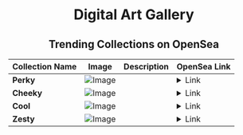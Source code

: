 <div align="center">

# Digital Art Gallery

## Trending Collections on OpenSea

| Collection Name                       | Image                                                                                     | Description                       | OpenSea Link                                                                                          |
|---------------------------------------|-------------------------------------------------------------------------------------------|-----------------------------------|--------------------------------------------------------------------------------------------------------|
| **Perky** | ![Image](https://i.seadn.io/s/raw/files/3ea7df32588523942d0f5ba4405022f2.jpg?w=500&auto=format?w=200&auto=format) |  | <details><summary>Link</summary>[Perky](https://opensea.io/collection/perky-1377)</details> |
| **Cheeky** | ![Image](https://i.seadn.io/s/raw/files/688910e9a8e076d146d9d5ff6f9dc571.jpg?w=500&auto=format?w=200&auto=format) |  | <details><summary>Link</summary>[Cheeky](https://opensea.io/collection/cheeky-963)</details> |
| **Cool** | ![Image](https://i.seadn.io/s/raw/files/37252be76584e0203e8e6d64bf5bebbd.jpg?w=500&auto=format?w=200&auto=format) |  | <details><summary>Link</summary>[Cool](https://opensea.io/collection/cool-1162)</details> |
| **Zesty** | ![Image](https://i.seadn.io/s/raw/files/02816e097711f56162cafcfc2e52687f.jpg?w=500&auto=format?w=200&auto=format) |  | <details><summary>Link</summary>[Zesty](https://opensea.io/collection/zesty-616)</details> |

</div>